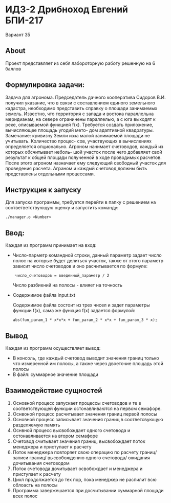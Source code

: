 # ИДЗ-2 Дрибноход Евгений БПИ-217
Вариант 35
## About
Проект представляет из себя лабороторную работу решенную на 6 баллов

## Формулировка задачи: 

Задача для агронома. Председатель дачного кооператива Сидоров В.И. получил указание, что в связи с составлением единого
земельного кадастра, необходимо представить справку о площади
занимаемых земель. Известно, что территория с запада и востока
параллельна меридианам, на севере ограничены параллелью, а с
юга выходят к реке, описываемой функцией f(x). Требуется создать приложение, вычисляющее площадь угодий мето-
дом адаптивной квадратуры. Замечание: кривизну Земли изза малой занимаемой площади не учитывать. Количество процес-
сов, участвующих в вычислениях определяется опционально. Агроном нанимает счетоводов, каждый из которых обсчитывает неболь-
шой участок после чего добавляет свой результат к общей площади полученной в ходе проводимых расчетов. После этого агроном
назначает ему следующий свободный участок для проведения расчета. Аграном и каждый счетовод должны быть представлены
отдельными процессами.

## Инструкция к запуску
Для запуска программы, требуется перейти в папку с решением на соответветствующую оценку и запустить команду:
```
./manager.o <Number>
```
## Ввод:
Каждая из программ принимает на вход:
- Число-парметр командной строки, данный параметр задает число полос на которые будет делиться участок, также от этого параметр зависит число счетоводов и оно расчитывается по формуле:
  ```
   число_счетоводов = введенный_параметр / 2
  ```
  Число разбиений на полосы - влияет на точность
- Содержимое файла input.txt

  Содержимое файла состоит из трех чисел и задет параметры функции f(x), сама же функция f(x) задается формулой:
  ```
  abs(fun_param_1 * x*x*x + fun_param_2 * x*x + fun_param_3 * x);
  ```
## Вывод
  Каждая из программ осуществляет вывод:
  - В консоль, где каждый счетовод выводит значения границ только что измеренной им полосы, а также через двоеточие площадь этой полосы 
  - В файл: суммарное значение площади
  
## Взаимодействие сущностей
  1. Основной процесс запускает процессы счетоводов и те в соответствующей функции остонавливаются на первом семафоре.
  2. Оснвоной процесс расчитывает значения границ первой полосы
  3. Основной процесс записывает значения границ в соответсвующую разделяемую память
  4. Оснвной процесс высвобождает одного счетовода и остонавливается на втором семафоре
  5. Счетовод считывает значения границ, высвобождает поток менеджера и приступает к расчету
  6. Поток менеджера повторяет свою операцию по расчету границ/записи границ/ высвобождению одного счетовода/ ожидания дочитывания счетоводом 
  7. Поток счетовода дочитывает освобождает и менеджера и приступает к расчету
  8. Цикл продолжается до тех пор, пока менеджер не распилит всю облоасть на полосы
  9. Программа завержешается при досчитывании суммарной площади всех полос

